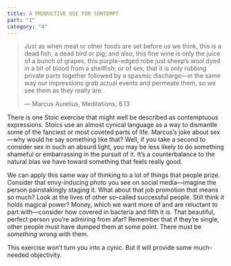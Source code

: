 ```yaml
---
title: A PRODUCTIVE USE FOR CONTEMPT
part: "1"
category: "4"
---
```


> Just as when meat or other foods are set before us we think, this is a dead fish, a dead bird or pig; and also, this fine wine is only the juice of a bunch of grapes, this purple-edged robe just sheep’s wool dyed in a bit of blood from a shellfish; or of sex, that it is only rubbing private parts together followed by a spasmic discharge—in the same way our impressions grab actual events and permeate them, so we see them as they really are.
>
> — Marcus Aurelius, Meditations, 6.13

There is one Stoic exercise that might well be described as contemptuous expressions. Stoics use an almost cynical language as a way to dismantle some of the fanciest or most coveted parts of life. Marcus’s joke about sex—why would he say something like that? Well, if you take a second to consider sex in such an absurd light, you may be less likely to do something shameful or embarrassing in the pursuit of it. It’s a counterbalance to the natural bias we have toward something that feels really good.

We can apply this same way of thinking to a lot of things that people prize. Consider that envy-inducing photo you see on social media—imagine the person painstakingly staging it. What about that job promotion that means so much? Look at the lives of other so-called successful people. Still think it holds magical power? Money, which we want more of and are reluctant to part with—consider how covered in bacteria and filth it is. That beautiful, perfect person you’re admiring from afar? Remember that if they’re single, other people must have dumped them at some point. There must be _something_ wrong with them.

This exercise won’t turn you into a cynic. But it will provide some much-needed objectivity.
